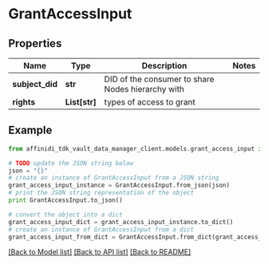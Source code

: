 # GrantAccessInput

## Properties

| Name            | Type          | Description                                       | Notes |
| --------------- | ------------- | ------------------------------------------------- | ----- |
| **subject_did** | **str**       | DID of the consumer to share Nodes hierarchy with |
| **rights**      | **List[str]** | types of access to grant                          |

## Example

```python
from affinidi_tdk_vault_data_manager_client.models.grant_access_input import GrantAccessInput

# TODO update the JSON string below
json = "{}"
# create an instance of GrantAccessInput from a JSON string
grant_access_input_instance = GrantAccessInput.from_json(json)
# print the JSON string representation of the object
print GrantAccessInput.to_json()

# convert the object into a dict
grant_access_input_dict = grant_access_input_instance.to_dict()
# create an instance of GrantAccessInput from a dict
grant_access_input_from_dict = GrantAccessInput.from_dict(grant_access_input_dict)
```

[[Back to Model list]](../README.md#documentation-for-models) [[Back to API list]](../README.md#documentation-for-api-endpoints) [[Back to README]](../README.md)
